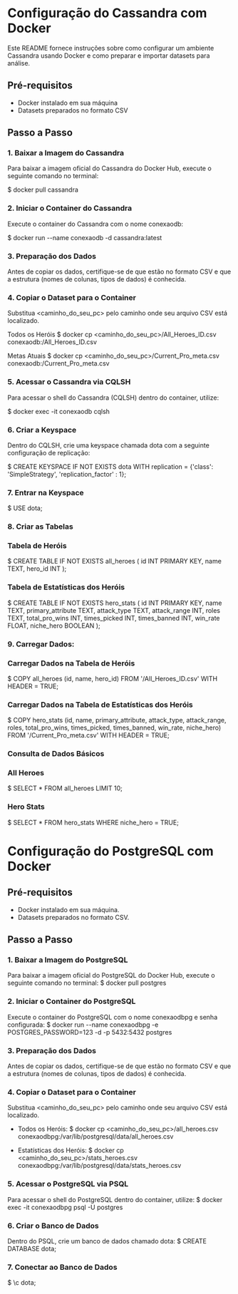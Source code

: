# Configuração do Cassandra com Docker

Este README fornece instruções sobre como configurar um ambiente Cassandra usando Docker e como preparar e importar datasets para análise.

## Pré-requisitos

- Docker instalado em sua máquina
- Datasets preparados no formato CSV

## Passo a Passo

### 1. Baixar a Imagem do Cassandra

Para baixar a imagem oficial do Cassandra do Docker Hub, execute o seguinte comando no terminal:

$ docker pull cassandra

 ### 2. Iniciar o Container do Cassandra
Execute o container do Cassandra com o nome conexaodb:

$ docker run --name conexaodb -d cassandra:latest

### 3. Preparação dos Dados
Antes de copiar os dados, certifique-se de que estão no formato CSV e que a estrutura (nomes de colunas, tipos de dados) é conhecida.

### 4. Copiar o Dataset para o Container
Substitua <caminho_do_seu_pc> pelo caminho onde seu arquivo CSV está localizado.

Todos os Heróis
$ docker cp <caminho_do_seu_pc>/All_Heroes_ID.csv conexaodb:/All_Heroes_ID.csv

Metas Atuais
$ docker cp <caminho_do_seu_pc>/Current_Pro_meta.csv conexaodb:/Current_Pro_meta.csv

### 5. Acessar o Cassandra via CQLSH
Para acessar o shell do Cassandra (CQLSH) dentro do container, utilize:

$ docker exec -it conexaodb cqlsh

### 6. Criar a Keyspace
Dentro do CQLSH, crie uma keyspace chamada dota com a seguinte configuração de replicação:

$ CREATE KEYSPACE IF NOT EXISTS dota WITH replication = {'class': 'SimpleStrategy', 'replication_factor' : 1};

### 7. Entrar na Keyspace

$ USE dota;

### 8. Criar as Tabelas

### Tabela de Heróis

$ CREATE TABLE IF NOT EXISTS all_heroes (
    id INT PRIMARY KEY,
    name TEXT,
    hero_id INT
);

### Tabela de Estatísticas dos Heróis

$ CREATE TABLE IF NOT EXISTS hero_stats (
    id INT PRIMARY KEY,
    name TEXT,
    primary_attribute TEXT,
    attack_type TEXT,
    attack_range INT,
    roles TEXT,
    total_pro_wins INT,
    times_picked INT,
    times_banned INT,
    win_rate FLOAT,
    niche_hero BOOLEAN
);

### 9. Carregar Dados:

### Carregar Dados na Tabela de Heróis

$ COPY all_heroes (id, name, hero_id)
FROM '/All_Heroes_ID.csv'
WITH HEADER = TRUE;

### Carregar Dados na Tabela de Estatísticas dos Heróis

$ COPY hero_stats (id, name, primary_attribute, attack_type, attack_range, roles, total_pro_wins, times_picked, times_banned, win_rate, niche_hero)
FROM '/Current_Pro_meta.csv'
WITH HEADER = TRUE;


### Consulta de Dados Básicos

###  All Heroes
$ SELECT * FROM all_heroes LIMIT 10;

### Hero Stats
$ SELECT * FROM hero_stats WHERE niche_hero = TRUE;

# Configuração do PostgreSQL com Docker

## Pré-requisitos

- Docker instalado em sua máquina.
- Datasets preparados no formato CSV.

## Passo a Passo

### 1. Baixar a Imagem do PostgreSQL

Para baixar a imagem oficial do PostgreSQL do Docker Hub, execute o seguinte comando no terminal:
$ docker pull postgres

### 2. Iniciar o Container do PostgreSQL

Execute o container do PostgreSQL com o nome conexaodbpg e senha configurada:
$ docker run --name conexaodbpg -e POSTGRES_PASSWORD=123 -d -p 5432:5432 postgres

### 3. Preparação dos Dados

Antes de copiar os dados, certifique-se de que estão no formato CSV e que a estrutura (nomes de colunas, tipos de dados) é conhecida.

### 4. Copiar o Dataset para o Container

Substitua <caminho_do_seu_pc> pelo caminho onde seu arquivo CSV está localizado.

- Todos os Heróis:
$ docker cp <caminho_do_seu_pc>/all_heroes.csv conexaodbpg:/var/lib/postgresql/data/all_heroes.csv

- Estatísticas dos Heróis:
$ docker cp <caminho_do_seu_pc>/stats_heroes.csv conexaodbpg:/var/lib/postgresql/data/stats_heroes.csv

### 5. Acessar o PostgreSQL via PSQL

Para acessar o shell do PostgreSQL dentro do container, utilize:
$ docker exec -it conexaodbpg psql -U postgres

### 6. Criar o Banco de Dados

Dentro do PSQL, crie um banco de dados chamado dota:
$ CREATE DATABASE dota;

### 7. Conectar ao Banco de Dados

$ \c dota;
